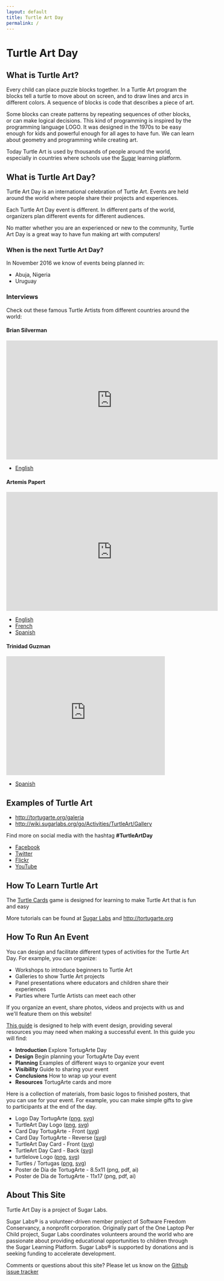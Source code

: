 ```yaml
---
layout: default
title: Turtle Art Day
permalink: /
---
```

# Turtle Art Day

## What is Turtle Art?

Every child can place puzzle blocks together. 
In a Turtle Art program the blocks tell a turtle to move about on screen, and to draw lines and arcs in different colors.
A sequence of blocks is code that describes a piece of art. 

Some blocks can create patterns by repeating sequences of other blocks, or can make logical decisions.
This kind of programming is inspired by the programming language LOGO. 
It was designed in the 1970s to be easy enough for kids and powerful enough for all ages to have fun. 
We can learn about geometry and programming while creating art.

Today Turtle Art is used by thousands of people around the world, especially in countries where schools use the [Sugar](http://www.sugarlabs.org) learning platform.

## What is Turtle Art Day?

Turtle Art Day is an international celebration of Turtle Art. 
Events are held around the world where people share their projects and experiences.

Each Turtle Art Day event is different. 
In different parts of the world, organizers plan different events for different audiences.

No matter whether you are an experienced or new to the community, Turtle Art Day is a great way to have fun making art with computers!

### When is the next Turtle Art Day?

In November 2016 we know of events being planned in:

* Abuja, Nigeria
* Uruguay

### Interviews

Check out these famous Turtle Artists from different countries around the world:

#### Brian Silverman

<iframe width="560" height="315" src="https://www.youtube-nocookie.com/embed/FHDLRqGyONo" frameborder="0" allowfullscreen></iframe>

* [English](https://www.youtube.com/watch?v=FHDLRqGyONo)

#### Artemis Papert

<iframe width="560" height="315" src="https://www.youtube-nocookie.com/embed/lHEfedZiUgw" frameborder="0" allowfullscreen></iframe>

* [English](https://www.youtube.com/watch?v=lHEfedZiUgw) 
* [French](https://www.youtube.com/watch?v=E6-6X5fQJ0c) 
* [Spanish](https://www.youtube.com/watch?v=oNL6lVL8UEQ)

#### Trinidad Guzman

<iframe width="420" height="315" src="https://www.youtube-nocookie.com/embed/gqW6KUShVe8" frameborder="0" allowfullscreen></iframe>

* [Spanish](https://www.youtube.com/watch?v=gqW6KUShVe8)

## Examples of Turtle Art

* <http://tortugarte.org/galeria>
* <http://wiki.sugarlabs.org/go/Activities/TurtleArt/Gallery>

Find more on social media with the hashtag **#TurtleArtDay**

* [Facebook](https://www.facebook.com/TurtleArtists)
* [Twitter](https://twitter.com/hashtag/TurtleArtDay)
* [Flickr](https://www.flickr.com/groups/turtleartday)
* [YouTube](https://www.youtube.com/user/TurtleArtDay)

## How To Learn Turtle Art

The [Turtle Cards](http://wiki.sugarlabs.org/go/Activities/TurtleArt/Turtle_Cards) game is designed for learning to make Turtle Art that is fun and easy
  
More tutorials can be found at [Sugar Labs](http://wiki.sugarlabs.org/go/Activities/Turtle_Art/Tutorials) and <http://tortugarte.org>

## How To Run An Event

You can design and facilitate different types of activities for the Turtle Art Day. 
For example, you can organize:

* Workshops to introduce beginners to Turtle Art
* Galleries to show Turtle Art projects
* Panel presentations where educators and children share their experiences
* Parties where Turtle Artists can meet each other

If you organize an event, share photos, videos and projects with us and we'll feature them on this website! 

[This guide](Guia_de_Eventos_TADay.pdf) is designed to help with event design, providing several resources you may need when making a successful event. 
In this guide you will find:
 
* **Introduction** Explore TortugArte Day
* **Design** Begin planning your TortugArte Day event
* **Planning** Examples of different ways to organize your event
* **Visibility** Guide to sharing your event
* **Conclusions** How to wrap up your event
* **Resources** TortugArte cards and more

Here is a collection of materials, from basic logos to finished posters, that you can use for your event. 
For example, you can make simple gifts to give to participants at the end of the day. 

* Logo Day TortugArte ([png](/img/dia-tortugarte.png), [svg](/img/dia-de-tortugarte.svg))
* TurtleArt Day Logo ([png](/img/turtle-day.png), [svg](/img/turtle-day.svg))
* Card Day TortugArte - Front ([svg](/img/postcard-front-es.svg))
* Card Day TortugArte - Reverse ([svg](/img/postcard-back-es.svg))
* TurtleArt Day Card - Front ([svg](/img/postcard-front-en.svg))
* TurtleArt Day Card - Back ([svg](/img/postcard-back-en.svg))
* turtlelove Logo ([png](/img/turtle-love.png), [svg](/img/turtle-love.svg))
* Turtles / Tortugas ([png](/img/turtles.png), [svg](/img/turtles.svg))
* Poster de Día de TortugArte - 8.5x11 (png, pdf, ai)
* Poster de Día de TortugArte - 11x17 (png, pdf, ai)

## About This Site

Turtle Art Day is a project of Sugar Labs. 

Sugar Labs® is a volunteer-driven member project of Software Freedom Conservancy, a nonprofit corporation. 
Originally part of the One Laptop Per Child project, Sugar Labs coordinates volunteers around the world who are passionate about providing educational opportunities to children through the Sugar Learning Platform. 
Sugar Labs® is supported by donations and is seeking funding to accelerate development.

Comments or questions about this site? 
Please let us know on the [Github issue tracker](https://github.com/sugarlabs/turtleartday.org/issues)

